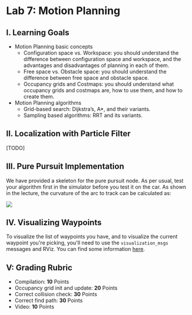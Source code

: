 # Lab 7: Motion Planning

## I. Learning Goals

- Motion Planning basic concepts
  * Configuration space vs. Workspace: you should understand the difference between configuration space and workspace, and the advantages and disadvantages of planning in each of them.
  * Free space vs. Obstacle space: you should understand the difference between free space and obstacle space.
  * Occupancy grids and Costmaps: you should understand what occupancy grids and costmaps are, how to use them, and how to create them.
- Motion Planning algorithms
  * Grid-based search: Dijkstra’s, A*, and their variants.
  * Sampling based algorithms: RRT and its variants.

## II. Localization with Particle Filter

[TODO]

## III. Pure Pursuit Implementation

We have provided a skeleton for the pure pursuit node. As per usual, test your algorithm first in the
simulator before you test it on the car. As shown in the lecture, the curvature of the arc to track
can be calculated as:

![](https://latex.codecogs.com/svg.latex?\gamma=\frac{2|y|}{L^2})

## IV. Visualizing Waypoints

To visualize the list of waypoints you have, and to visualize the current waypoint you're picking, you'll need to use the `visualization_msgs` messages and RViz. You can find some information [here](http://wiki.ros.org/rviz/DisplayTypes/Marker).

## V: Grading Rubric
- Compilation: **10** Points
- Occupancy grid init and update: **20** Points
- Correct collision check: **30** Points
- Correct find path: **30** Points
- Video: **10** Points
